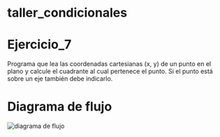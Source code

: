 # taller_condicionales
# Ejercicio_7
Programa que lea las coordenadas cartesianas (x, y) de un punto en el plano y
calcule el cuadrante al cual pertenece el punto. Si el punto está sobre un eje
también debe indicarlo.
# Diagrama de flujo
![diagrama de flujo](diagrama_7.png "diagrama de flujo")